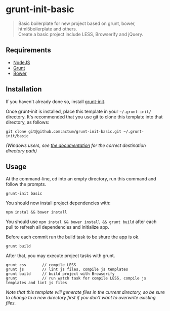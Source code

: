 # grunt-init-basic

> Basic boilerplate for new project based on grunt, bower, html5boilerplate and others.<br>
> Create a basic project include LESS, Browserify and jQuery.

[grunt-init]: http://gruntjs.com/project-scaffolding
[nodejs]: http://nodejs.org/
[grunt]: http://gruntjs.com/
[bower]: http://bower.io/

## Requirements
- [NodeJS][nodejs]
- [Grunt][grunt]
- [Bower][bower]

## Installation
If you haven't already done so, install [grunt-init][].

Once grunt-init is installed, place this template in your `~/.grunt-init/` directory. It's recommended that you use git to clone this template into that directory, as follows:

```
git clone git@github.com:actum/grunt-init-basic.git ~/.grunt-init/basic
```

_(Windows users, see [the documentation][grunt-init] for the correct destination directory path)_

## Usage

At the command-line, cd into an empty directory, run this command and follow the prompts.

```
grunt-init basic
```

You should now install project dependencies with:

```
npm instal && bower install
```

You should use `npm instal && bower install && grunt build` after each pull to refresh all dependencies and initialize app.

Before each commit run the build task to be shure the app is ok.

```
grunt build
```

After that, you may execute project tasks with grunt.

```
grunt css       // compile LESS
grunt js        // lint js files, compile js templates
grunt build     // build project with Browserify
grunt           // run watch task for compile LESS, compile js templates and lint js files
```

_Note that this template will generate files in the current directory, so be sure to change to a new directory first if you don't want to overwrite existing files._
